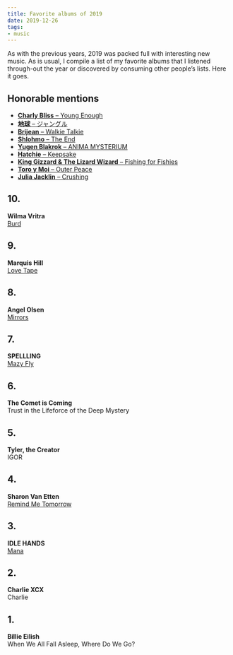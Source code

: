 ```yaml
---
title: Favorite albums of 2019
date: 2019-12-26
tags:
- music
---
```

As with the previous years, 2019 was packed full with interesting new music. As is usual, I compile a list of my favorite albums that I listened through-out the year or discovered by consuming other people’s lists. Here it goes.

<!--more-->

## Honorable mentions

- [**Charly Bliss** – Young Enough](https://charlybliss.bandcamp.com/album/young-enough)
- [**地球** – ジャングル](https://hiraeth-records.bandcamp.com/album/-)
- [**Brijean** – Walkie Talkie](https://brijean.bandcamp.com/album/walkie-talkie)
- [**Shlohmo** – The End](https://shlohmo.bandcamp.com/album/the-end)
- [**Yugen Blakrok** – ANIMA MYSTERIUM](https://yugenblakrok.bandcamp.com/album/anima-mysterium)
- [**Hatchie** – Keepsake](https://hatchie.bandcamp.com/album/keepsake)
- [**King Gizzard & The Lizard Wizard** – Fishing for Fishies](https://kinggizzard.bandcamp.com/album/fishing-for-fishies)
- [**Toro y Moi** – Outer Peace](https://toroymoi.bandcamp.com/album/outer-peace)
- [**Julia Jacklin** – Crushing](https://juliajacklin.bandcamp.com/album/crushing)

## 10.

**Wilma Vritra**<br>
[Burd](https://wilmavritra.bandcamp.com/album/burd)

## 9.

**Marquis Hill**<br>
[Love Tape](https://marquishill.bandcamp.com/album/love-tape)

## 8.

**Angel Olsen**<br>
[Mirrors](https://angelolsen.bandcamp.com/album/all-mirrors)

## 7.

**SPELLLING**<br>
[Mazy Fly](https://spellling.bandcamp.com/album/mazy-fly)

## 6.

**The Comet is Coming**<br>
Trust in the Lifeforce of the Deep Mystery

## 5.

**Tyler, the Creator**<br>
IGOR

## 4.

**Sharon Van Etten**<br>
[Remind Me Tomorrow](https://sharonvanetten.bandcamp.com/album/remind-me-tomorrow)

## 3.

**IDLE HANDS**<br>
[Mana](https://idlehandspdx.bandcamp.com/album/mana)

## 2.

**Charlie XCX**<br>
Charlie

## 1.

**Billie Eilish**<br>
When We All Fall Asleep, Where Do We Go?
